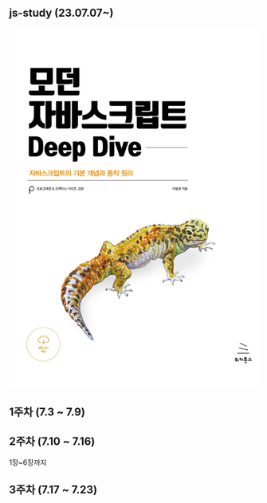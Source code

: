## js-study (23.07.07~)
<img src="/images/모던 자바스크립트.jpg" width="650px">

## 1주차 (7.3 ~ 7.9) <br>

## 2주차 (7.10 ~ 7.16) <br>
1장~6장까지

## 3주차 (7.17 ~ 7.23) <br>





